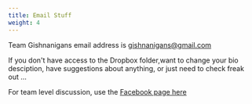 ```yaml
---
title: Email Stuff
weight: 4
---
```


Team Gishnanigans email address is [gishnanigans@gmail.com](email:gishnanigans@gmail.com)

If you don't have access to the Dropbox folder,want to change your bio desciption,
have suggestions about anything, or just need to check freak out ...

For team level discussion, use the [Facebook page here](https://www.facebook.com/groups/1486653234726163/)